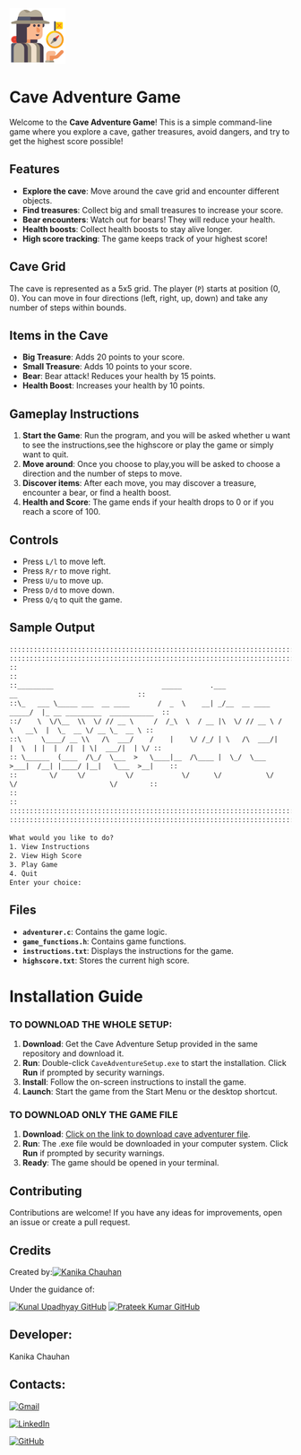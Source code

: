 ![cave](https://github.com/Kanika1305/Cave-Adventurer/blob/main/icons8-adventurer-100.png)
# Cave Adventure Game

Welcome to the **Cave Adventure Game**! This is a simple command-line game where you explore a cave, gather treasures, avoid dangers, and try to get the highest score possible!

## Features

- **Explore the cave**: Move around the cave grid and encounter different objects.
- **Find treasures**: Collect big and small treasures to increase your score.
- **Bear encounters**: Watch out for bears! They will reduce your health.
- **Health boosts**: Collect health boosts to stay alive longer.
- **High score tracking**: The game keeps track of your highest score!

## Cave Grid
The cave is represented as a 5x5 grid. The player (`P`) starts at position (0, 0). You can move in four directions (left, right, up, down) and take any number of steps within bounds.

## Items in the Cave

- **Big Treasure**: Adds 20 points to your score.
- **Small Treasure**: Adds 10 points to your score.
- **Bear**: Bear attack! Reduces your health by 15 points.
- **Health Boost**: Increases your health by 10 points.

## Gameplay Instructions

1. **Start the Game**: Run the program, and you will be asked whether u want to see the instructions,see the highscore or play the game or 
   simply want to quit.
2. **Move around**: Once you choose to play,you will be asked to choose a direction and the number of steps to move.
3. **Discover items**: After each move, you may discover a treasure, encounter a bear, or find a health boost.
4. **Health and Score**: The game ends if your health drops to 0 or if you reach a score of 100.

## Controls

- Press `L/l` to move left.
- Press `R/r` to move right.
- Press `U/u` to move up.
- Press `D/d` to move down.
- Press `Q/q` to quit the game.

## Sample Output
```
::::::::::::::::::::::::::::::::::::::::::::::::::::::::::::::::::::::::::::::::::::::::::::::::::::::::::::
::::::::::::::::::::::::::::::::::::::::::::::::::::::::::::::::::::::::::::::::::::::::::::::::::::::::::::
::                                                                                                        ::
::_________                           _____       .___                    __                              ::
::\_   ___ \_____ ___  __ ____       /  _  \    __| _/__  __ ____   _____/  |_ __ _________  ___________  ::
::/    \  \/\__  \\  \/ // __ \     /  /_\  \  / __ |\  \/ // __ \ /    \   __\  |  \_  __ \/ __ \_  __ \ ::
::\     \____/ __ \\   /\  ___/    /    |    \/ /_/ | \   /\  ___/|   |  \  | |  |  /|  | \|  ___/|  | \/ ::
:: \______  (____  /\_/  \___  >   \____|__  /\____ |  \_/  \___  >___|  /__| |____/ |__|   \___  >__|    ::
::        \/     \/          \/            \/      \/           \/     \/                       \/        ::
::                                                                                                        ::
::::::::::::::::::::::::::::::::::::::::::::::::::::::::::::::::::::::::::::::::::::::::::::::::::::::::::::
::::::::::::::::::::::::::::::::::::::::::::::::::::::::::::::::::::::::::::::::::::::::::::::::::::::::::::

What would you like to do?
1. View Instructions
2. View High Score
3. Play Game
4. Quit
Enter your choice: 
```

## Files

- **`adventurer.c`**: Contains the game logic.
- **`game_functions.h`**: Contains game functions.
- **`instructions.txt`**: Displays the instructions for the game.
- **`highscore.txt`**: Stores the current high score.

# Installation Guide

 ### TO DOWNLOAD THE WHOLE SETUP:
 
1. **Download**: Get the Cave Adventure Setup provided in the same repository and download it.
2. **Run**: Double-click `CaveAdventureSetup.exe` to start the installation. Click **Run** if prompted by security warnings.
3. **Install**: Follow the on-screen instructions to install the game.
4. **Launch**: Start the game from the Start Menu or the desktop shortcut.


### TO DOWNLOAD ONLY THE GAME FILE
1. **Download**: [Click on the link to download cave adventurer file](https://github.com/Kanika1305/Cave-Adventurer/releases/download/v1/adventurer.exe).
2. **Run**: The .exe file would be downloaded in your computer system. Click **Run** if prompted by security warnings.
3. **Ready**: The game should  be opened in your terminal.



## Contributing

Contributions are welcome! If you have any ideas for improvements, open an issue or create a pull request.

## Credits
Created by:[![Kanika Chauhan](https://img.shields.io/badge/Kanika_Chauhan-GitHub-00F79?logo=github&logoColor=white&style=for-the-badge)](https://github.com/Kanika1305) 

Under the guidance of:


[![Kunal Upadhyay GitHub](https://img.shields.io/badge/Kunal_Upadhyay-GitHub-red?logo=github&style=for-the-badge)](https://github.com/Kunal-Upadhyay)               [![Prateek Kumar GitHub](https://img.shields.io/badge/Prateek_Kumar-GitHub-red?logo=github&style=for-the-badge)](https://github.com/geeekdude)





## Developer:
Kanika Chauhan

## Contacts:

[![Gmail](https://img.shields.io/badge/-Gmail-D14836?logo=gmail&logoColor=white&style=for-the-badge)](mailto:kanika13c@gmail.com)


[![LinkedIn](https://img.shields.io/badge/-LinkedIn-blue?logo=linkedin&logoColor=white&style=for-the-badge)](https://www.linkedin.com/in/kanika-chauhan-b2084828a/)

[![GitHub](https://img.shields.io/badge/-GitHub-181717?logo=github&logoColor=white&style=for-the-badge)](https://github.com/Kanika1305)



